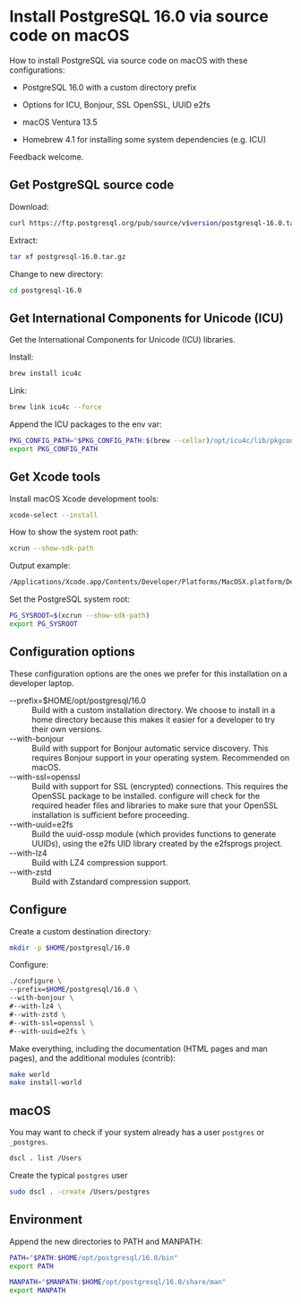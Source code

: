 # Install PostgreSQL 16.0 via source code on macOS

How to install PostgreSQL via source code on macOS with these configurations:

* PostgreSQL 16.0 with a custom directory prefix

* Options for ICU, Bonjour, SSL OpenSSL, UUID e2fs

* macOS Ventura 13.5
  
* Homebrew 4.1 for installing some system dependencies (e.g. ICU)

Feedback welcome.


## Get PostgreSQL source code

Download:

```sh
curl https://ftp.postgresql.org/pub/source/v$version/postgresql-16.0.tar.gz
```

Extract:

```sh
tar xf postgresql-16.0.tar.gz
```

Change to new directory:

```sh
cd postgresql-16.0
```

## Get International Components for Unicode (ICU)

Get the International Components for Unicode (ICU) libraries.

Install:

```sh
brew install icu4c
```

Link:

```sh
brew link icu4c --force
```

Append the ICU packages to the env var:

```sh
PKG_CONFIG_PATH="$PKG_CONFIG_PATH:$(brew --cellar)/opt/icu4c/lib/pkgconfig"
export PKG_CONFIG_PATH
```


## Get Xcode tools

Install macOS Xcode development tools:

```sh
xcode-select --install
```

How to show the system root path:

```sh
xcrun --show-sdk-path
```

Output example:

```sh
/Applications/Xcode.app/Contents/Developer/Platforms/MacOSX.platform/Developer/SDKs/MacOSX.sdk
```

Set the PostgreSQL system root:

```sh
PG_SYSROOT=$(xcrun --show-sdk-path)
export PG_SYSROOT
```


## Configuration options

These configuration options are the ones we prefer for this installation on a developer laptop.

<dl>

<dt>--prefix=$HOME/opt/postgresql/16.0

<dd>Build with a custom installation directory. We choose to install in a home directory because this makes it easier for a developer to try their own versions.</dd>

<dt>--with-bonjour</dt>

<dd>Build with support for Bonjour automatic service discovery. This requires Bonjour support in your operating system. Recommended on macOS.</dd>

<dt>--with-ssl=openssl</dt>

<dd>Build with support for SSL (encrypted) connections. This requires the OpenSSL package to be installed. configure will check for the required header files and libraries to make sure that your OpenSSL installation is sufficient before proceeding.</dd>

<dt>--with-uuid=e2fs</dt>

<dd>Build the uuid-ossp module (which provides functions to generate UUIDs), using the e2fs UID library created by the e2fsprogs project.</dd>

<dt>--with-lz4</dt>

<dd>Build with LZ4 compression support.</dd>

<dt>--with-zstd</dt>

<dd>Build with Zstandard compression support.</dd

</dl>


## Configure

Create a custom destination directory:

```sh
mkdir -p $HOME/postgresql/16.0
```

Configure:

```sh
./configure \
--prefix=$HOME/postgresql/16.0 \
--with-bonjour \
#--with-lz4 \
#--with-zstd \
#--with-ssl=openssl \
#--with-uuid=e2fs \
```

Make everything, including the documentation (HTML pages and man pages), and the additional modules (contrib):

```sh
make world
make install-world
```


## macOS

You may want to check if your system already has a user `postgres` or `_postgres`.

```sh
dscl . list /Users
```

Create the typical `postgres` user

```sh
sudo dscl . -create /Users/postgres
```


## Environment

Append the new directories to PATH and MANPATH:

```sh
PATH="$PATH:$HOME/opt/postgresql/16.0/bin"
export PATH

MANPATH="$MANPATH:$HOME/opt/postgresql/16.0/share/man"
export MANPATH
```
